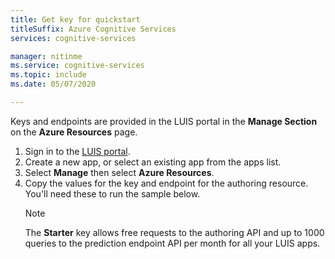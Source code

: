 ```yaml
---
title: Get key for quickstart
titleSuffix: Azure Cognitive Services
services: cognitive-services

manager: nitinme
ms.service: cognitive-services
ms.topic: include
ms.date: 05/07/2020

---
```


Keys and endpoints are provided in the LUIS portal in the **Manage Section** on the **Azure Resources** page.

1. Sign in to the [LUIS portal](https://www.luis.ai/).
1. Create a new app, or select an existing app from the apps list.
1. Select **Manage** then select **Azure Resources**.
1. Copy the values for the key and endpoint for the authoring resource. You'll need these to run the sample below.
   > [!NOTE]
   > The **Starter** key allows free requests to the authoring API and up to 1000 queries to the prediction endpoint API per month for all your LUIS apps.
